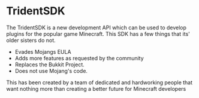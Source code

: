 TridentSDK
=========

The TridentSDK is a new development API which can be used to develop plugins for the popular game Minecraft. This SDK has a few things that its' older sisters do not. 

- Evades Mojangs EULA
- Adds more features as requested by the community
- Replaces the Bukkit Project.
- Does not use Mojang's code.


This has been created by a team of dedicated and hardworking people that want nothing more than creating a better future for Minecraft developers

